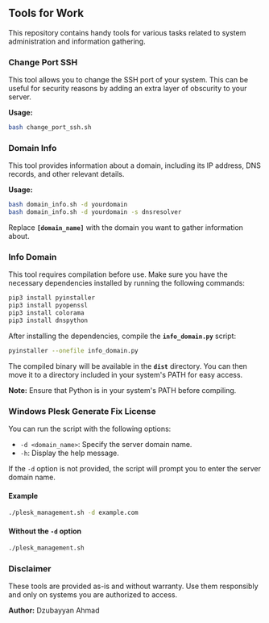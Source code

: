 
## **Tools for Work**

This repository contains handy tools for various tasks related to system administration and information gathering.

### **Change Port SSH**

This tool allows you to change the SSH port of your system. This can be useful for security reasons by adding an extra layer of obscurity to your server.

**Usage:**

```bash
bash change_port_ssh.sh 

```


### **Domain Info**

This tool provides information about a domain, including its IP address, DNS records, and other relevant details.

**Usage:**

```bash
bash domain_info.sh -d yourdomain
bash domain_info.sh -d yourdomain -s dnsresolver

```

Replace **`[domain_name]`** with the domain you want to gather information about.

### **Info Domain**

This tool requires compilation before use. Make sure you have the necessary dependencies installed by running the following commands:

```bash
pip3 install pyinstaller
pip3 install pyopenssl
pip3 install colorama
pip3 install dnspython

```

After installing the dependencies, compile the **`info_domain.py`** script:

```bash
pyinstaller --onefile info_domain.py

```

The compiled binary will be available in the **`dist`** directory. You can then move it to a directory included in your system's PATH for easy access.

**Note:** Ensure that Python is in your system's PATH before compiling.

### Windows Plesk Generate Fix License

You can run the script with the following options:

- `-d <domain_name>`: Specify the server domain name.
- `-h`: Display the help message.

If the `-d` option is not provided, the script will prompt you to enter the server domain name.

#### Example

```bash
./plesk_management.sh -d example.com
```

#### Without the `-d` option

```bash
./plesk_management.sh
```

### **Disclaimer**

These tools are provided as-is and without warranty. Use them responsibly and only on systems you are authorized to access.

**Author:** Dzubayyan Ahmad
